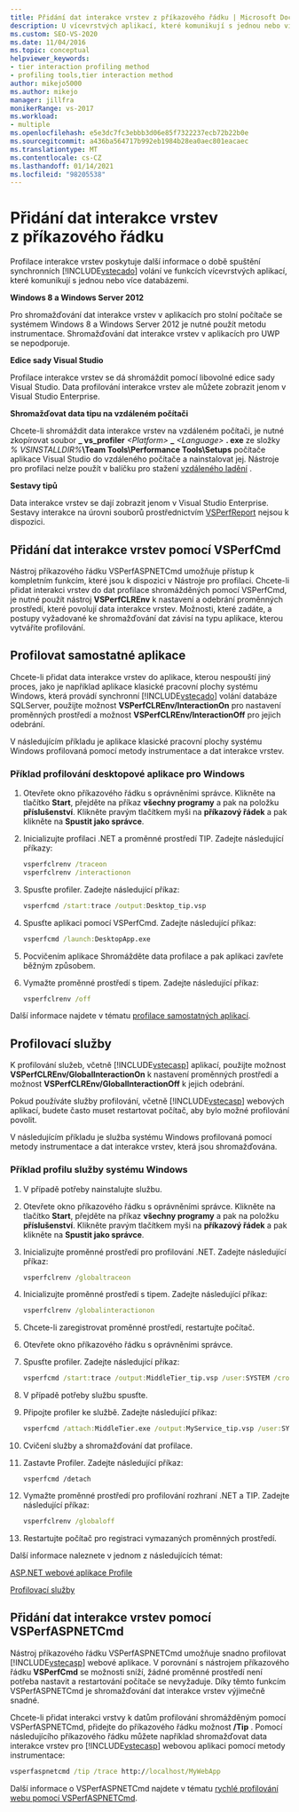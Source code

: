 ```yaml
---
title: Přidání dat interakce vrstev z příkazového řádku | Microsoft Docs
description: U vícevrstvých aplikací, které komunikují s jednou nebo více databázemi, použijte Profilování interakce vrstev pro informace o době provádění synchronních volání.
ms.custom: SEO-VS-2020
ms.date: 11/04/2016
ms.topic: conceptual
helpviewer_keywords:
- tier interaction profiling method
- profiling tools,tier interaction method
author: mikejo5000
ms.author: mikejo
manager: jillfra
monikerRange: vs-2017
ms.workload:
- multiple
ms.openlocfilehash: e5e3dc7fc3ebbb3d06e85f7322237ecb72b22b0e
ms.sourcegitcommit: a436ba564717b992eb1984b28ea0aec801eacaec
ms.translationtype: MT
ms.contentlocale: cs-CZ
ms.lasthandoff: 01/14/2021
ms.locfileid: "98205538"
---
```

# <a name="add-tier-interaction-data-from-the-command-line"></a>Přidání dat interakce vrstev z příkazového řádku

Profilace interakce vrstev poskytuje další informace o době spuštění synchronních [!INCLUDE[vstecado](../data-tools/includes/vstecado_md.md)] volání ve funkcích vícevrstvých aplikací, které komunikují s jednou nebo více databázemi.

**Windows 8 a Windows Server 2012**

Pro shromažďování dat interakce vrstev v aplikacích pro stolní počítače se systémem Windows 8 a Windows Server 2012 je nutné použít metodu instrumentace. Shromažďování dat interakce vrstev v aplikacích pro UWP se nepodporuje.

**Edice sady Visual Studio**

Profilace interakce vrstev se dá shromáždit pomocí libovolné edice sady Visual Studio. Data profilování interakce vrstev ale můžete zobrazit jenom v Visual Studio Enterprise.

**Shromažďovat data tipu na vzdáleném počítači**

Chcete-li shromáždit data interakce vrstev na vzdáleném počítači, je nutné zkopírovat soubor **\_ vs_profiler** _\<Platform>_ **\_** _\<Language>_ **. exe** ze složky _% VSINSTALLDIR%_**\Team Tools\Performance Tools\Setups** počítače aplikace Visual Studio do vzdáleného počítače a nainstalovat jej. Nástroje pro profilaci nelze použít v balíčku pro stažení [vzdáleného ladění](../debugger/remote-debugging.md) .

**Sestavy tipů**

Data interakce vrstev se dají zobrazit jenom v Visual Studio Enterprise. Sestavy interakce na úrovni souborů prostřednictvím [VSPerfReport](../profiling/vsperfreport.md) nejsou k dispozici.

## <a name="add-tier-interaction-data-with-vsperfcmd"></a>Přidání dat interakce vrstev pomocí VSPerfCmd

Nástroj příkazového řádku VSPerfASPNETCmd umožňuje přístup k kompletním funkcím, které jsou k dispozici v Nástroje pro profilaci. Chcete-li přidat interakci vrstev do dat profilace shromážděných pomocí VSPerfCmd, je nutné použít nástroj **VSPerfCLREnv** k nastavení a odebrání proměnných prostředí, které povolují data interakce vrstev. Možnosti, které zadáte, a postupy vyžadované ke shromažďování dat závisí na typu aplikace, kterou vytváříte profilování.

## <a name="profile-stand-alone-applications"></a>Profilovat samostatné aplikace

Chcete-li přidat data interakce vrstev do aplikace, kterou nespouští jiný proces, jako je například aplikace klasické pracovní plochy systému Windows, která provádí synchronní [!INCLUDE[vstecado](../data-tools/includes/vstecado_md.md)] volání databáze SQLServer, použijte možnost **VSPerfCLREnv/InteractionOn** pro nastavení proměnných prostředí a možnost **VSPerfCLREnv/InteractionOff** pro jejich odebrání.

V následujícím příkladu je aplikace klasické pracovní plochy systému Windows profilovaná pomocí metody instrumentace a dat interakce vrstev.

### <a name="profile-a-windows-desktop-application-example"></a>Příklad profilování desktopové aplikace pro Windows

1. Otevřete okno příkazového řádku s oprávněními správce. Klikněte na tlačítko **Start**, přejděte na příkaz **všechny programy** a pak na položku **příslušenství**. Klikněte pravým tlačítkem myši na **příkazový řádek** a pak klikněte na **Spustit jako správce**.

2. Inicializujte profilaci .NET a proměnné prostředí TIP. Zadejte následující příkazy:

    ```cmd
    vsperfclrenv /traceon
    vsperfclrenv /interactionon
    ```

3. Spusťte profiler. Zadejte následující příkaz:

    ```cmd
    vsperfcmd /start:trace /output:Desktop_tip.vsp
    ```

4. Spusťte aplikaci pomocí VSPerfCmd. Zadejte následující příkaz:

    ```cmd
    vsperfcmd /launch:DesktopApp.exe
    ```

5. Pocvičením aplikace Shromážděte data profilace a pak aplikaci zavřete běžným způsobem.

6. Vymažte proměnné prostředí s tipem. Zadejte následující příkaz:

    ```cmd
    vsperfclrenv /off
    ```

Další informace najdete v tématu [profilace samostatných aplikací](../profiling/command-line-profiling-of-stand-alone-applications.md).

## <a name="profile-services"></a>Profilovací služby

K profilování služeb, včetně [!INCLUDE[vstecasp](../code-quality/includes/vstecasp_md.md)] aplikací, použijte možnost **VSPerfCLREnv/GlobalInteractionOn** k nastavení proměnných prostředí a možnost **VSPerfCLREnv/GlobalInteractionOff** k jejich odebrání.

Pokud používáte služby profilování, včetně [!INCLUDE[vstecasp](../code-quality/includes/vstecasp_md.md)] webových aplikací, budete často muset restartovat počítač, aby bylo možné profilování povolit.

V následujícím příkladu je služba systému Windows profilovaná pomocí metody instrumentace a dat interakce vrstev, která jsou shromažďována.

### <a name="profile-a-windows-service-example"></a>Příklad profilu služby systému Windows

1. V případě potřeby nainstalujte službu.

2. Otevřete okno příkazového řádku s oprávněními správce. Klikněte na tlačítko **Start**, přejděte na příkaz **všechny programy** a pak na položku **příslušenství**. Klikněte pravým tlačítkem myši na **příkazový řádek** a pak klikněte na **Spustit jako správce**.

3. Inicializujte proměnné prostředí pro profilování .NET. Zadejte následující příkaz:

    ```cmd
    vsperfclrenv /globaltraceon
    ```

4. Inicializujte proměnné prostředí s tipem. Zadejte následující příkaz:

    ```cmd
    vsperfclrenv /globalinteractionon
    ```

5. Chcete-li zaregistrovat proměnné prostředí, restartujte počítač.

6. Otevřete okno příkazového řádku s oprávněními správce.

7. Spusťte profiler. Zadejte následující příkaz:

    ```cmd
    vsperfcmd /start:trace /output:MiddleTier_tip.vsp /user:SYSTEM /crosssession
    ```

8. V případě potřeby službu spusťte.

9. Připojte profiler ke službě. Zadejte následující příkaz:

    ```cmd
    vsperfcmd /attach:MiddleTier.exe /output:MyService_tip.vsp /user:SYSTEM /crosssession
    ```

10. Cvičení služby a shromažďování dat profilace.

11. Zastavte Profiler. Zadejte následující příkaz:

     `vsperfcmd /detach`

12. Vymažte proměnné prostředí pro profilování rozhraní .NET a TIP. Zadejte následující příkaz:

    ```cmd
    vsperfclrenv /globaloff
    ```

13. Restartujte počítač pro registraci vymazaných proměnných prostředí.

Další informace naleznete v jednom z následujících témat:

[ASP.NET webové aplikace Profile](../profiling/command-line-profiling-of-aspnet-web-applications.md)

[Profilovací služby](../profiling/command-line-profiling-of-services.md)

## <a name="add-tier-interaction-data-with-vsperfaspnetcmd"></a>Přidání dat interakce vrstev pomocí VSPerfASPNETCmd

Nástroj příkazového řádku VSPerfASPNETCmd umožňuje snadno profilovat [!INCLUDE[vstecasp](../code-quality/includes/vstecasp_md.md)] webové aplikace. V porovnání s nástrojem příkazového řádku **VSPerfCmd** se možnosti sníží, žádné proměnné prostředí není potřeba nastavit a restartování počítače se nevyžaduje. Díky těmto funkcím VSPerfASPNETCmd je shromažďování dat interakce vrstev výjimečně snadné.

Chcete-li přidat interakci vrstvy k datům profilování shromážděným pomocí VSPerfASPNETCmd, přidejte do příkazového řádku možnost **/Tip** . Pomocí následujícího příkazového řádku můžete například shromažďovat data interakce vrstev pro [!INCLUDE[vstecasp](../code-quality/includes/vstecasp_md.md)] webovou aplikaci pomocí metody instrumentace:

```cmd
vsperfaspnetcmd /tip /trace http://localhost/MyWebApp
```

Další informace o VSPerfASPNETCmd najdete v tématu [rychlé profilování webu pomocí VSPerfASPNETCmd](../profiling/rapid-web-site-profiling-with-vsperfaspnetcmd.md).
